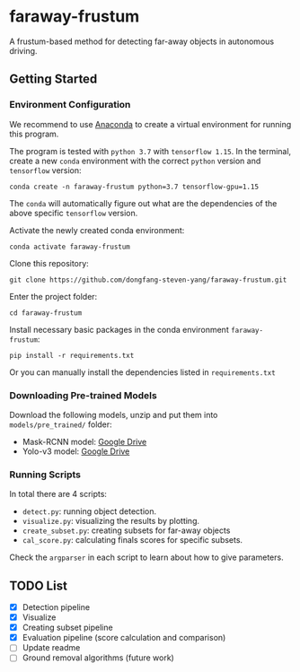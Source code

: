 # faraway-frustum
A frustum-based method for detecting far-away objects in autonomous driving.


## Getting Started

### Environment Configuration

We recommend to use [Anaconda](https://docs.anaconda.com/anaconda/install/) to create a virtual environment for running this program.

The program is tested with `python 3.7` with `tensorflow 1.15`. In the terminal, create a new `conda` environment with the correct `python` version and `tensorflow` version:
```shell script
conda create -n faraway-frustum python=3.7 tensorflow-gpu=1.15
```
The `conda` will automatically figure out what are the dependencies of the above specific `tensorflow` version.

Activate the newly created conda environment:
```shell script
conda activate faraway-frustum
```

Clone this repository:
```shell script
git clone https://github.com/dongfang-steven-yang/faraway-frustum.git
```
Enter the project folder:
```shell script
cd faraway-frustum
```

Install necessary basic packages in the conda environment `faraway-frustum`:
```shell script
pip install -r requirements.txt
```
Or you can manually install the dependencies listed in `requirements.txt`

### Downloading Pre-trained Models

Download the following models, unzip and put them into `models/pre_trained/` folder:
- Mask-RCNN model: [Google Drive](https://drive.google.com/file/d/10UrdoYgqBQhNGHLFFLUHTXnw0Qv-TYvE/view?usp=sharing)
- Yolo-v3 model: [Google Drive](https://drive.google.com/file/d/1rAgNGKjeXoSjNfHXqiuvoie5KckbBSAN/view?usp=sharing)

### Running Scripts

In total there are 4 scripts:
- `detect.py`: running object detection.
- `visualize.py`: visualizing the results by plotting.
- `create_subset.py`: creating subsets for far-away objects
- `cal_score.py`: calculating finals scores for specific subsets.

Check the `argparser` in each script to learn about how to give parameters.

## TODO List

- [x] Detection pipeline
- [x] Visualize
- [x] Creating subset pipeline
- [x] Evaluation pipeline (score calculation and comparison)
- [ ] Update readme
- [ ] Ground removal algorithms (future work)
